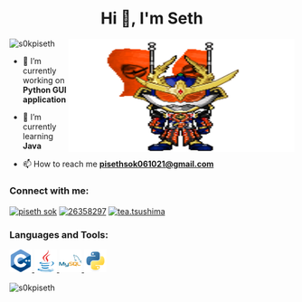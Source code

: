 
<h1 align="center">Hi 👋, I'm Seth</h1>
<img align="right" alt="kamen_rider_gaim" width="400" src="https://github.com/S0KPiseth/S0KPiseth/blob/main/kamen_rider_gaim_kachidoki_arms_by_robinosuke_d7gg0ae.gif" height="200" width="150">

<p align="left"> <img src="https://komarev.com/ghpvc/?username=s0kpiseth&label=Profile%20views&color=0e75b6&style=flat" alt="s0kpiseth" /> </p>

- 🔭 I’m currently working on **Python GUI application**

- 🌱 I’m currently learning **Java**

- 📫 How to reach me **pisethsok061021@gmail.com**

<h3 align="left">Connect with me:</h3>
<p align="left">
<a href="https://linkedin.com/in/piseth sok" target="blank"><img align="center" src="https://raw.githubusercontent.com/rahuldkjain/github-profile-readme-generator/master/src/images/icons/Social/linked-in-alt.svg" alt="piseth sok" height="30" width="40" /></a>
<a href="https://stackoverflow.com/users/26358297" target="blank"><img align="center" src="https://raw.githubusercontent.com/rahuldkjain/github-profile-readme-generator/master/src/images/icons/Social/stack-overflow.svg" alt="26358297" height="30" width="40" /></a>
<a href="https://fb.com/tea.tsushima" target="blank"><img align="center" src="https://raw.githubusercontent.com/rahuldkjain/github-profile-readme-generator/master/src/images/icons/Social/facebook.svg" alt="tea.tsushima" height="30" width="40" /></a>
</p>

<h3 align="left">Languages and Tools:</h3>
<p align="left"> <a href="https://www.w3schools.com/cpp/" target="_blank" rel="noreferrer"> <img src="https://raw.githubusercontent.com/devicons/devicon/master/icons/cplusplus/cplusplus-original.svg" alt="cplusplus" width="40" height="40"/> </a> <a href="https://www.java.com" target="_blank" rel="noreferrer"> <img src="https://raw.githubusercontent.com/devicons/devicon/master/icons/java/java-original.svg" alt="java" width="40" height="40"/> </a> <a href="https://www.mysql.com/" target="_blank" rel="noreferrer"> <img src="https://raw.githubusercontent.com/devicons/devicon/master/icons/mysql/mysql-original-wordmark.svg" alt="mysql" width="40" height="40"/> </a> <a href="https://www.python.org" target="_blank" rel="noreferrer"> <img src="https://raw.githubusercontent.com/devicons/devicon/master/icons/python/python-original.svg" alt="python" width="40" height="40"/> </a> </p>

<p><img align="center" src="https://github-readme-streak-stats.herokuapp.com/?user=s0kpiseth&" alt="s0kpiseth" /></p>

